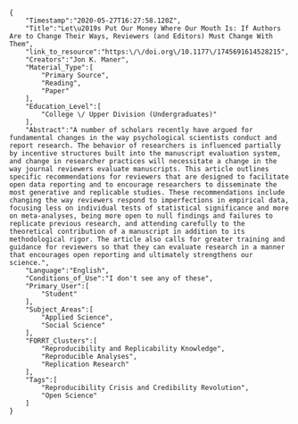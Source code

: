 
    {
        "Timestamp":"2020-05-27T16:27:58.120Z",
        "Title":"Let\u2019s Put Our Money Where Our Mouth Is: If Authors Are to Change Their Ways, Reviewers (and Editors) Must Change With Them",
        "link_to_resource":"https:\/\/doi.org\/10.1177\/1745691614528215",
        "Creators":"Jon K. Maner",
        "Material_Type":[
            "Primary Source",
            "Reading",
            "Paper"
        ],
        "Education_Level":[
            "College \/ Upper Division (Undergraduates)"
        ],
        "Abstract":"A number of scholars recently have argued for fundamental changes in the way psychological scientists conduct and report research. The behavior of researchers is influenced partially by incentive structures built into the manuscript evaluation system, and change in researcher practices will necessitate a change in the way journal reviewers evaluate manuscripts. This article outlines specific recommendations for reviewers that are designed to facilitate open data reporting and to encourage researchers to disseminate the most generative and replicable studies. These recommendations include changing the way reviewers respond to imperfections in empirical data, focusing less on individual tests of statistical significance and more on meta-analyses, being more open to null findings and failures to replicate previous research, and attending carefully to the theoretical contribution of a manuscript in addition to its methodological rigor. The article also calls for greater training and guidance for reviewers so that they can evaluate research in a manner that encourages open reporting and ultimately strengthens our science.",
        "Language":"English",
        "Conditions_of_Use":"I don't see any of these",
        "Primary_User":[
            "Student"
        ],
        "Subject_Areas":[
            "Applied Science",
            "Social Science"
        ],
        "FORRT_Clusters":[
            "Reproducibility and Replicability Knowledge",
            "Reproducible Analyses",
            "Replication Research"
        ],
        "Tags":[
            "Reproducibility Crisis and Credibility Revolution",
            "Open Science"
        ]
    }
